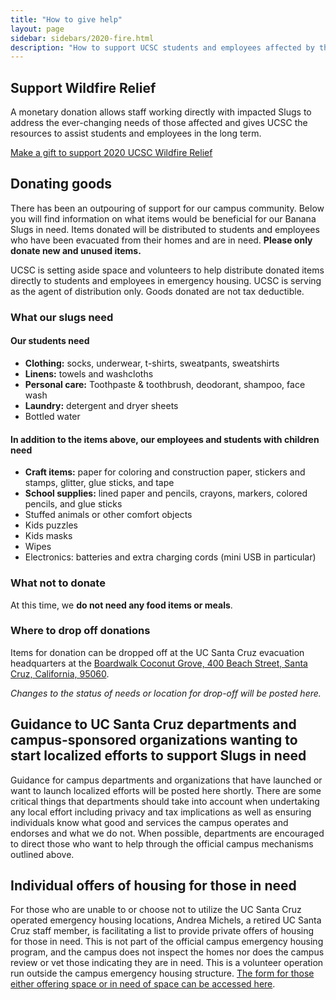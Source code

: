 ```yaml
---
title: "How to give help"
layout: page 
sidebar: sidebars/2020-fire.html
description: "How to support UCSC students and employees affected by the CZU Lightning Complex fire"
---
```


<section class="tachyons">

## Support Wildfire Relief

A monetary donation allows staff working directly with impacted Slugs to address the ever-changing needs of those affected and gives UCSC the resources to assist students and employees in the long term.

[Make a gift to support 2020 UCSC Wildfire Relief](https://2020wildfirerelief.ucsc.edu/?cfpage=project&project_id=36384&t=1598299186)

## Donating goods

There has been an outpouring of support for our campus community. Below you will find information on what items would be beneficial for our Banana Slugs in need. Items donated will be distributed to students and employees who have been evacuated from their homes and are in need. **Please only donate new and unused items.**

UCSC is setting aside space and volunteers to help distribute donated items directly to students and employees in emergency housing. UCSC is serving as the agent of distribution only. Goods donated are not tax deductible.

### What our slugs need

#### Our students need

- **Clothing:** socks, underwear, t-shirts, sweatpants, sweatshirts
- **Linens:** towels and washcloths
- **Personal care:** Toothpaste & toothbrush, deodorant, shampoo, face wash
- **Laundry:** detergent and dryer sheets
- Bottled water

#### In addition to the items above, our employees and students with children need

- **Craft items:** paper for coloring and construction paper, stickers and stamps, glitter, glue sticks, and tape
- **School supplies:** lined paper and pencils, crayons, markers, colored pencils, and glue sticks
- Stuffed animals or other comfort objects
- Kids puzzles
- Kids masks
- Wipes
- Electronics: batteries and extra charging cords (mini USB in particular)

### What not to donate

At this time, we **do not need any food items or meals**.

### Where to drop off donations

Items for donation can be dropped off at the UC Santa Cruz evacuation headquarters at the [Boardwalk Coconut Grove, 400 Beach Street, Santa Cruz, California, 95060](https://www.google.com/maps/place/Boardwalk's+Cocoanut+Grove/@36.964003,-122.0224735,17z/data=!3m1!4b1!4m5!3m4!1s0x808e6a99cbaf37ed:0x1c83b64b7da8ffb7!8m2!3d36.964003!4d-122.0202848?hl=en).

*Changes to the status of needs or location for drop-off will be posted here.*

## Guidance to UC Santa Cruz departments and campus-sponsored organizations wanting to start localized efforts to support Slugs in need

Guidance for campus departments and organizations that have launched or want to launch localized efforts will be posted here shortly. There are some critical things that departments should take into account when undertaking any local effort including privacy and tax implications as well as ensuring individuals know what good and services the campus operates and endorses and what we do not. When possible, departments are encouraged to direct those who want to help through the official campus mechanisms outlined above.

## Individual offers of housing for those in need

For those who are unable to or choose not to utilize the UC Santa Cruz operated emergency housing locations, Andrea Michels, a retired UC Santa Cruz staff member, is facilitating a list to provide private offers of housing for those in need. This is not part of the official campus emergency housing program, and the campus does not inspect the homes nor does the campus review or vet those indicating they are in need.  This is a volunteer operation run outside the campus emergency housing structure. [The form for those either offering space or in need of space can be accessed  here](https://docs.google.com/forms/d/e/1FAIpQLSdtIkjCgrCqxSlLJIUK4RvLSSW5HSYi6sDRvtKkYr_YT20OmQ/viewform).

</section>
